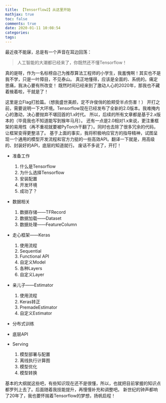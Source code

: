 ```yaml
---
title: 【Tensorflow2】从这里开始
mathjax: true
toc: false
comments: true
date: 2020-01-11 10:08:54
categories:
tags:
---
```


最近夜不能寐，总是有一个声音在耳边回荡：
> 人工智能的大潮都已经来了，你既然还不懂Tensorflow！

真的是呀，作为一名标榜自己为推荐算法工程师的小学生，我羞愧啊！其实也不是我不学，只是一叶障目，不见泰山。
真正地懂得，应该是全面的、系统的。痛定思痛，我决心要有所改变！
既然时间已经来到了激动人心的2020年，那我也不藏着掖着啦，干就是了！

<!--more-->

这里是立Flag打脸篇。（想我盛世美颜，定不许俊俏的脸颊受半点伤害！）
开打之前，需要说明一下大环境。Tensorflow现在已经发布了全新的2.0版本。我难掩内心的激动，决心要抛弃不堪回首的1.x时代。
所以，后续的所有文章都是基于2.x版本的（毕竟我也不知道能写到猴年马月）。
还有一点是2.0相对1.x来说，更注重框架的易用性（再不重视就要被PyTorch干翻了）。同时也去除了很多冗余的代码，让框架变得更整洁了。
基于上面的事实，我将积极响应官方的指导精神，试图呈现一个通用的模型开发流程和官方力挺的一些高效API。翻译一下就是，用高级的、封装好的API，底层的知道就行。
废话不多说了，开打！

- 准备工作
    1. 什么是Tensorflow
    2. 为什么选择Tensorflow
    3. 安装配置
    4. 开发环境
    5. 成功了？

- 数据相关
    1. 数据存储——TFRecord
    2. 数据加载——Dataset
    3. 数据处理——FeatureColumn

- 走心框架——Keras
    1. 使用流程
    2. Sequential
    3. Functional API
    4. 自定义Model
    5. 各种Layers
    6. 自定义Layer

- 亲儿子——Estimator
    1. 使用流程
    2. Keras转正
    3. PremadeEstimator
    4. 自定义Estimator

- 分布式训练

- 底层API

- Serving
    1. 模型部署与配置
    2. 离线执行计算图
    3. 模型优化
    4. 模型转换

基本的大纲就这些吧，有些知识现在还不是很懂，所以，也就把目前掌握的知识点都罗列上去了。后面随着我技能提升，再慢慢补充和调整吧。
新世纪的钟声都响了20年了，我也要怀揣着Tensorflow的梦想，扬帆启程！
